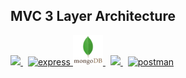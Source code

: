 ## MVC 3 Layer Architecture
<a style="padding-right:8px;" href="https://nodejs.org" target="_blank"> <img src="https://img.icons8.com/color/48/000000/nodejs.png"/> </a> 
<a href="https://expressjs.com" target="_blank"> <img src="https://www.infinitysoftsystems.com/wp-content/uploads/2021/01/png-transparent-express-js-node-js-javascript-mongodb-node-js-text-trademark-logo.png" alt="express" width="40" height="40"/> </a>
<a href="https://www.mongodb.com/" target="_blank" style="padding-right:8px;"> <img src="https://raw.githubusercontent.com/devicons/devicon/master/icons/mongodb/mongodb-original-wordmark.svg" alt="mongodb" width="48" height="48"/> </a> 
<a href="https://firebase.google.com/" target="_blank" style="padding-right:8px;"> <img src="https://img.icons8.com/color/48/000000/firebase.png"/> </a> 
<a href="https://postman.com" target="_blank" style="padding-right:8px;"> <img src="https://www.vectorlogo.zone/logos/getpostman/getpostman-icon.svg" alt="postman" width="45" height="45"/> </a> 